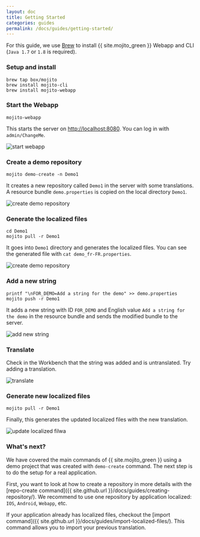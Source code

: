 ```yaml
---
layout: doc
title: Getting Started
categories: guides
permalink: /docs/guides/getting-started/
---
```


For this guide, we use [Brew](http://brew.sh/) to install {{ site.mojito_green }} Webapp and CLI (`Java 1.7` or `1.8` is required).

### Setup and install

    brew tap box/mojito
    brew install mojito-cli
    brew install mojito-webapp

### Start the Webapp

    mojito-webapp

This starts the server on [http://localhost:8080](http://localhost:8080).  You can log in with `admin/ChangeMe`.

![start webapp](./images/start-webapp.gif)

### Create a demo repository

    mojito demo-create -n Demo1

It creates a new repository called `Demo1` in the server with some translations.  A resource bundle `demo.properties` is copied on the local directory `Demo1`.

![create demo repository](./images/create-demo.gif)

### Generate the localized files

    cd Demo1
    mojito pull -r Demo1

It goes into `Demo1` directory and generates the localized files. You can see the generated file with `cat demo_fr-FR.properties`.

![create demo repository](./images/generate-localized.gif)

### Add a new string

    printf "\nFOR_DEMO=Add a string for the demo" >> demo.properties
    mojito push -r Demo1

It adds a new string with ID `FOR_DEMO` and English value `Add a string for the demo` in the resource bundle and sends the modified bundle to the server.

![add new string](./images/add-string.gif)

### Translate

Check in the Workbench that the string was added and is untranslated. Try adding a translation.

![translate](./images/translate.gif)

### Generate new localized files

    mojito pull -r Demo1

Finally, this generates the updated localized files with the new translation.  

![update localized filwa](./images/update-localized.gif)

### What's next?

We have covered the main commands of {{ site.mojito_green }} using a demo project that was created with `demo-create` command.
The next step is to do the setup for a real application.

First, you want to look at how to create a repository in more details with the [repo-create command]({{ site.github.url }}/docs/guides/creating-repository/).
We recommend to use one repository by application localized: `IOS`, `Android`, `Webapp`, etc.

If your application already has localized files, checkout the [import command]({{ site.github.url }}/docs/guides/import-localized-files/).
This command allows you to import your previous translation.
